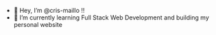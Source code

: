 - 👋 Hey, I’m @cris-maillo !!
- 🌱 I’m currently learning Full Stack Web Development and building my personal website

